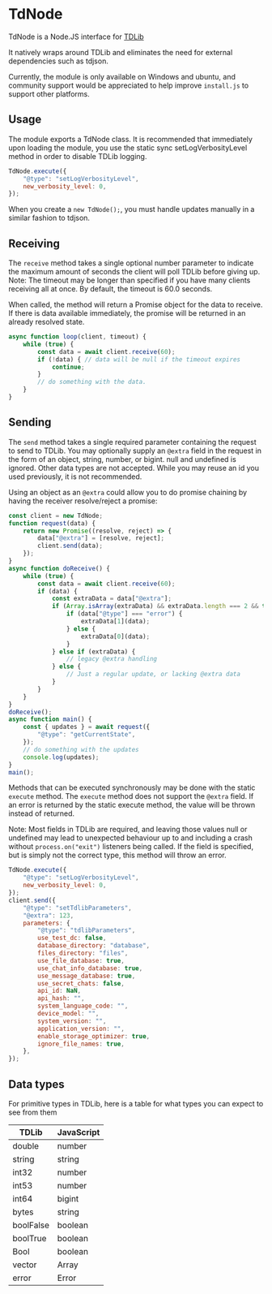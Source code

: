 # TdNode

TdNode is a Node.JS interface for [TDLib](https://github.com/tdlib/td)

It natively wraps around TDLib and eliminates the need for external dependencies such as tdjson.

Currently, the module is only available on Windows and ubuntu, and community support would be appreciated to help improve `install.js` to support other platforms.

## Usage

The module exports a TdNode class. It is recommended that immediately upon loading the module, you use the static sync setLogVerbosityLevel method in order to disable TDLib logging.
```JavaScript
TdNode.execute({
    "@type": "setLogVerbosityLevel",
    new_verbosity_level: 0,
});
```
When you create a `new TdNode();`, you must handle updates manually in a similar fashion to tdjson.

## Receiving

The `receive` method takes a single optional number parameter to indicate the maximum amount of seconds the client will poll TDLib before giving up.
Note: The timeout may be longer than specified if you have many clients receiving all at once.
By default, the timeout is 60.0 seconds.

When called, the method will return a Promise object for the data to receive.
If there is data available immediately, the promise will be returned in an already resolved state.

```JavaScript
async function loop(client, timeout) {
    while (true) {
        const data = await client.receive(60);
        if (!data) { // data will be null if the timeout expires
            continue;
        }
        // do something with the data.
    }
}
```

## Sending

The `send` method takes a single required parameter containing the request to send to TDLib.
You may optionally supply an `@extra` field in the request in the form of an object, string, number, or bigint.
null and undefined is ignored.
Other data types are not accepted.
While you may reuse an id you used previously, it is not recommended.

Using an object as an `@extra` could allow you to do promise chaining by having the receiver resolve/reject a promise:
```JavaScript
const client = new TdNode;
function request(data) {
    return new Promise((resolve, reject) => {
        data["@extra"] = [resolve, reject];
        client.send(data);
    });
}
async function doReceive() {
    while (true) {
        const data = await client.receive(60);
        if (data) {
            const extraData = data["@extra"];
            if (Array.isArray(extraData) && extraData.length === 2 && typeof extraData[0] === "function" && typeof extraData[1] === "function") {
                if (data["@type"] === "error") {
                    extraData[1](data);
                } else {
                    extraData[0](data);
                }
            } else if (extraData) {
                // legacy @extra handling
            } else {
                // Just a regular update, or lacking @extra data
            }
        }
    }
}
doReceive();
async function main() {
    const { updates } = await request({
        "@type": "getCurrentState",
    });
    // do something with the updates
    console.log(updates);
}
main();
```

Methods that can be executed synchronously may be done with the static `execute` method.
The `execute` method does not support the `@extra` field.
If an error is returned by the static execute method, the value will be thrown instead of returned.

Note: Most fields in TDLib are required, and leaving those values null or undefined may lead to unexpected behaviour up to and including a crash
without `process.on("exit")` listeners being called.
If the field is specified, but is simply not the correct type, this method will throw an error.

```JavaScript
TdNode.execute({
    "@type": "setLogVerbosityLevel",
    new_verbosity_level: 0,
});
client.send({
    "@type": "setTdlibParameters",
    "@extra": 123,
    parameters: {
        "@type": "tdlibParameters",
        use_test_dc: false,
        database_directory: "database",
        files_directory: "files",
        use_file_database: true,
        use_chat_info_database: true,
        use_message_database: true,
        use_secret_chats: false,
        api_id: NaN,
        api_hash: "",
        system_language_code: "",
        device_model: "",
        system_version: "",
        application_version: "",
        enable_storage_optimizer: true,
        ignore_file_names: true,
    },
});
```

## Data types

For primitive types in TDLib, here is a table for what types you can expect to see from them

| TDLib | JavaScript |
| - | - |
| double | number |
| string | string |
| int32 | number |
| int53 | number |
| int64 | bigint |
| bytes | string |
| boolFalse | boolean |
| boolTrue | boolean |
| Bool | boolean |
| vector | Array |
| error | Error |

